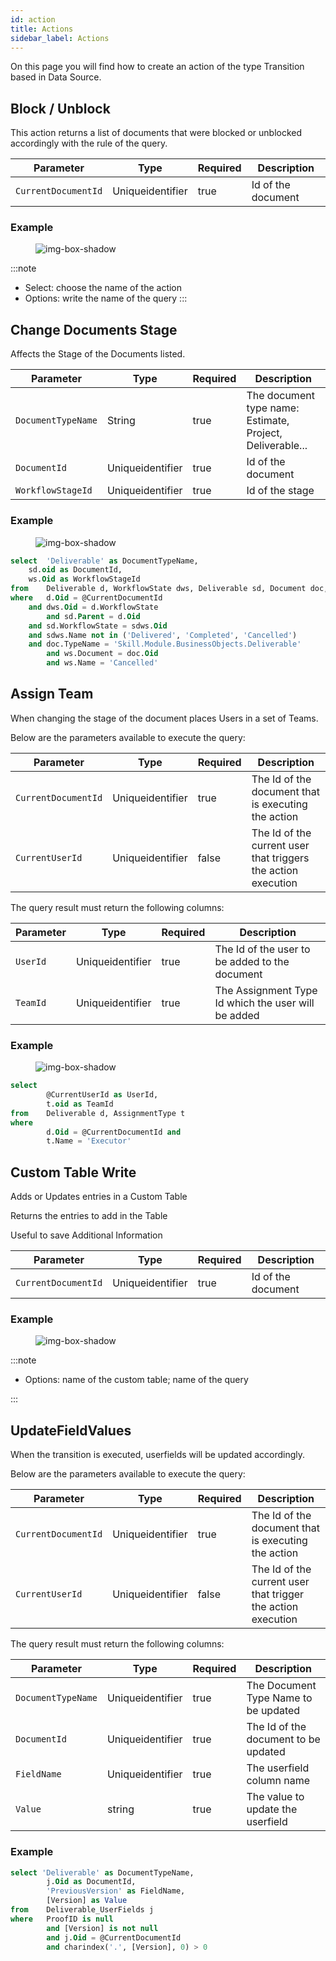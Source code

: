 ```yaml
---
id: action
title: Actions
sidebar_label: Actions
---
```


On this page you will find how to create an action of the type Transition based in Data Source.
## Block / Unblock

This action returns a list of documents that were blocked or unblocked accordingly with the rule of the query.

<table className="custom-table">
    <thead> 
        <tr>
            <th>Parameter</th>
            <th>Type</th>
            <th>Required</th>
            <th>Description</th>
        </tr>
    </thead>
    <tbody>
        <tr className="selected">
            <td><code>CurrentDocumentId</code></td>
            <td>Uniqueidentifier</td>
            <td>true</td>
            <td>Id of the document</td> 
        </tr>
    </tbody>
</table>

<h3>Example</h3>

<figure>

![img-box-shadow](/img/craft/configuration/action/blockDocuments_example.png)
</figure>

:::note
- Select: choose the name of the action
- Options: write the name of the query
:::


## Change Documents Stage

Affects the Stage of the Documents listed.

<table className="custom-table">
    <thead> 
        <tr>
            <th>Parameter</th>
            <th>Type</th>
            <th>Required</th>
            <th>Description</th>
        </tr>
    </thead>
    <tbody>
        <tr className="selected">
            <td><code>DocumentTypeName</code></td>
            <td>String</td>
            <td>true</td>
            <td>The document type name: Estimate, Project, Deliverable...</td> 
        </tr>
	<tr className="selected">
            <td><code>DocumentId</code></td>
             <td>Uniqueidentifier</td>
            <td>true</td>
            <td>Id of the document</td> 
        </tr>
	<tr className="selected">
            <td><code>WorkflowStageId</code></td>
             <td>Uniqueidentifier</td>
            <td>true</td>
            <td>Id of the stage</td> 
        </tr>
    </tbody>
</table>

<h3>Example</h3>

<figure>

![img-box-shadow](/img/craft/configuration/action/changeDocumentStage.png)
</figure>

```sql title="Query to return the list of Deliverable children of a given Deliverable to be updated to Cancelled"
select	'Deliverable' as DocumentTypeName,
	sd.oid as DocumentId,
	ws.Oid as WorkflowStageId
from    Deliverable d, WorkflowState dws, Deliverable sd, Document doc, WorkflowState ws, WorkflowState sdws
where   d.Oid = @CurrentDocumentId
	and dws.Oid = d.WorkflowState
        and sd.Parent = d.Oid
	and sd.WorkflowState = sdws.Oid
	and sdws.Name not in ('Delivered', 'Completed', 'Cancelled')
	and doc.TypeName = 'Skill.Module.BusinessObjects.Deliverable'
        and ws.Document = doc.Oid
        and ws.Name = 'Cancelled'
```

## Assign Team

When changing the stage of the document places Users in a set of Teams.

Below are the parameters available to execute the query:
<table className="custom-table">
    <thead> 
        <tr>
            <th>Parameter</th>
            <th>Type</th>
            <th>Required</th>
            <th>Description</th>
        </tr>
    </thead>
    <tbody>
        <tr className="selected">
            <td><code>CurrentDocumentId</code></td>
            <td>Uniqueidentifier</td>
            <td>true</td>
            <td>The Id of the document that is executing the action</td> 
        </tr>
        <tr className="selected">
            <td><code>CurrentUserId</code></td>
            <td>Uniqueidentifier</td>
            <td>false</td>
            <td>The Id of the current user that triggers the action execution</td> 
        </tr>
    </tbody>
</table>


The query result must return the following columns:
<table className="custom-table">
    <thead> 
        <tr>
            <th>Parameter</th>
            <th>Type</th>
            <th>Required</th>
            <th>Description</th>
        </tr>
    </thead>
    <tbody>
        <tr className="selected">
            <td><code>UserId</code></td>
            <td>Uniqueidentifier</td>
            <td>true</td>
            <td>The Id of the user to be added to the document</td> 
        </tr>
        <tr className="selected">
            <td><code>TeamId</code></td>
            <td>Uniqueidentifier</td>
            <td>true</td>
            <td>The Assignment Type Id which the user will be added</td> 
        </tr>
    </tbody>
</table>

<h3>Example</h3>

<figure>

![img-box-shadow](/img/craft/configuration/action/assignTeam_example.png)
</figure>

```sql title="Query to add the current user to the Executor team"
select  
        @CurrentUserId as UserId,
        t.oid as TeamId
from	Deliverable d, AssignmentType t
where	
        d.Oid = @CurrentDocumentId and
        t.Name = 'Executor'
```

## Custom Table Write

Adds or Updates entries in a Custom Table
<p>Returns the entries to add in the Table​</p>
<p>Useful to save Additional Information​</p>

<table className="custom-table">
    <thead> 
        <tr>
            <th>Parameter</th>
            <th>Type</th>
            <th>Required</th>
            <th>Description</th>
        </tr>
    </thead>
    <tbody>
        <tr className="selected">
            <td><code>CurrentDocumentId</code></td>
            <td>Uniqueidentifier</td>
            <td>true</td>
            <td>Id of the document</td> 
        </tr>
    </tbody>
</table>

<h3>Example</h3>

<figure>
    
![img-box-shadow](/img/craft/configuration/action/customTable_example.png)
</figure>

:::note
- Options: name of the custom table; name of the query
<!-- - The name of the columns in the custom table and in the query must be equal otherwise this action doesn't work. -->
:::

## UpdateFieldValues

When the transition is executed, userfields will be updated accordingly.

Below are the parameters available to execute the query:
<table className="custom-table">
    <thead> 
        <tr>
            <th>Parameter</th>
            <th>Type</th>
            <th>Required</th>
            <th>Description</th>
        </tr>
    </thead>
    <tbody>
        <tr className="selected">
            <td><code>CurrentDocumentId</code></td>
            <td>Uniqueidentifier</td>
            <td>true</td>
            <td>The Id of the document that is executing the action</td> 
        </tr>
        <tr className="selected">
            <td><code>CurrentUserId</code></td>
            <td>Uniqueidentifier</td>
            <td>false</td>
            <td>The Id of the current user that trigger the action execution</td> 
        </tr>
    </tbody>
</table>


The query result must return the following columns:
<table className="custom-table">
    <thead> 
        <tr>
            <th>Parameter</th>
            <th>Type</th>
            <th>Required</th>
            <th>Description</th>
        </tr>
    </thead>
    <tbody>
        <tr className="selected">
            <td><code>DocumentTypeName</code></td>
            <td>Uniqueidentifier</td>
            <td>true</td>
            <td>The Document Type Name to be updated</td> 
        </tr>
        <tr className="selected">
            <td><code>DocumentId</code></td>
            <td>Uniqueidentifier</td>
            <td>true</td>
            <td>The Id of the document to be updated</td> 
        </tr>
        <tr className="selected">
            <td><code>FieldName</code></td>
            <td>Uniqueidentifier</td>
            <td>true</td>
            <td>The userfield column name</td> 
        </tr>
        <tr className="selected">
            <td><code>Value</code></td>
            <td>string</td>
            <td>true</td>
            <td>The value to update the userfield</td> 
        </tr>
    </tbody>
</table>

<h3>Example</h3>

```sql title="Query to update the Version of a specific Deliverable"
select 'Deliverable' as DocumentTypeName,
		j.Oid as DocumentId,
		'PreviousVersion' as FieldName,
		[Version] as Value
from	Deliverable_UserFields j 
where	ProofID is null 
		and [Version] is not null
		and j.Oid = @CurrentDocumentId
		and charindex('.', [Version], 0) > 0
```
